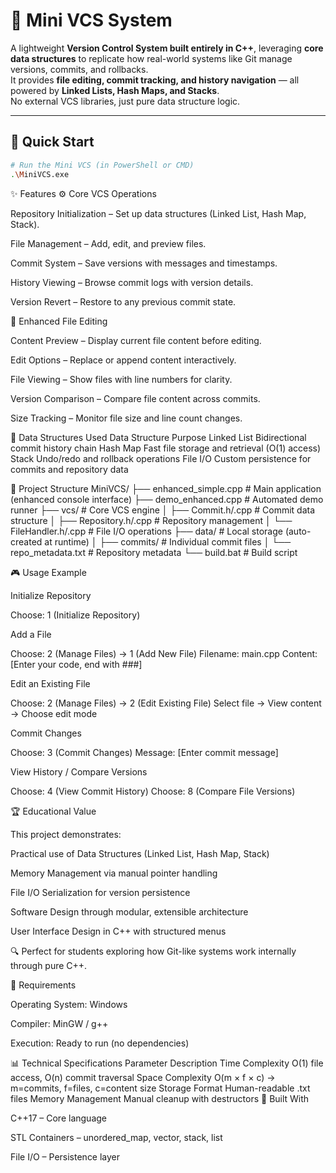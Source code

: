 # 🧩 Mini VCS System  

A lightweight **Version Control System built entirely in C++**, leveraging **core data structures** to replicate how real-world systems like Git manage versions, commits, and rollbacks.  
It provides **file editing, commit tracking, and history navigation** — all powered by **Linked Lists, Hash Maps, and Stacks**.  
No external VCS libraries, just pure data structure logic.  

---

## 🚀 Quick Start  

```bash
# Run the Mini VCS (in PowerShell or CMD)
.\MiniVCS.exe

``` 
✨ Features
⚙️ Core VCS Operations

Repository Initialization – Set up data structures (Linked List, Hash Map, Stack).

File Management – Add, edit, and preview files.

Commit System – Save versions with messages and timestamps.

History Viewing – Browse commit logs with version details.

Version Revert – Restore to any previous commit state.

🧾 Enhanced File Editing

Content Preview – Display current file content before editing.

Edit Options – Replace or append content interactively.

File Viewing – Show files with line numbers for clarity.

Version Comparison – Compare file content across commits.

Size Tracking – Monitor file size and line count changes.

🧠 Data Structures Used
Data Structure	Purpose
Linked List	Bidirectional commit history chain
Hash Map	Fast file storage and retrieval (O(1) access)
Stack	Undo/redo and rollback operations
File I/O	Custom persistence for commits and repository data

📁 Project Structure
MiniVCS/
├── enhanced_simple.cpp     # Main application (enhanced console interface)
├── demo_enhanced.cpp       # Automated demo runner
├── vcs/                    # Core VCS engine
│   ├── Commit.h/.cpp      # Commit data structure
│   ├── Repository.h/.cpp  # Repository management
│   └── FileHandler.h/.cpp # File I/O operations
├── data/                   # Local storage (auto-created at runtime)
│   ├── commits/           # Individual commit files
│   └── repo_metadata.txt  # Repository metadata
└── build.bat              # Build script

🎮 Usage Example

Initialize Repository

Choose: 1 (Initialize Repository)


Add a File

Choose: 2 (Manage Files) → 1 (Add New File)
Filename: main.cpp
Content: [Enter your code, end with ###]


Edit an Existing File

Choose: 2 (Manage Files) → 2 (Edit Existing File)
Select file → View content → Choose edit mode


Commit Changes

Choose: 3 (Commit Changes)
Message: [Enter commit message]


View History / Compare Versions

Choose: 4 (View Commit History)
Choose: 8 (Compare File Versions)

🏆 Educational Value

This project demonstrates:

Practical use of Data Structures (Linked List, Hash Map, Stack)

Memory Management via manual pointer handling

File I/O Serialization for version persistence

Software Design through modular, extensible architecture

User Interface Design in C++ with structured menus

🔍 Perfect for students exploring how Git-like systems work internally through pure C++.

🔧 Requirements

Operating System: Windows

Compiler: MinGW / g++

Execution: Ready to run (no dependencies)

📊 Technical Specifications
Parameter	Description
Time Complexity	O(1) file access, O(n) commit traversal
Space Complexity	O(m × f × c) → m=commits, f=files, c=content size
Storage Format	Human-readable .txt files
Memory Management	Manual cleanup with destructors
🧱 Built With

C++17 – Core language

STL Containers – unordered_map, vector, stack, list

File I/O – Persistence layer

